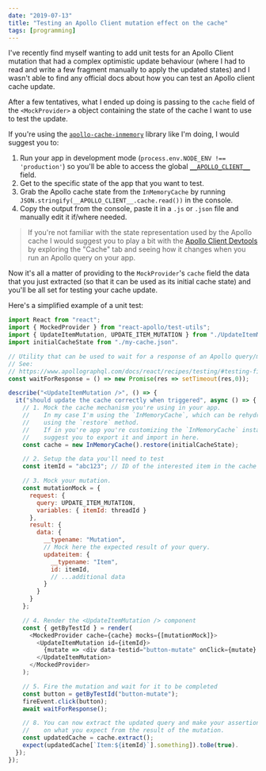 ```yaml
---
date: "2019-07-13"
title: "Testing an Apollo Client mutation effect on the cache"
tags: [programming]
---
```


I've recently find myself wanting to add unit tests for an Apollo Client mutation that had a complex optimistic update behaviour (where I had to read and write a few fragment manually to apply the updated states) and I wasn't able to find any official docs about how you can test an Apollo client cache update.

After a few tentatives, what I ended up doing is passing to the `cache` field of the `<MockProvider>` a object containing the state of the cache I want to use to test the update.

If you're using the [`apollo-cache-inmemory`](https://www.apollographql.com/docs/react/advanced/caching/) library like I'm doing, I would suggest you to:

1. Run your app in development mode (`process.env.NODE_ENV !== 'production'`) so you'll be able to access the global [`__APOLLO_CLIENT__`](https://www.apollographql.com/docs/react/features/developer-tooling/#configuration) field.
2. Get to the specific state of the app that you want to test.
3. Grab the Apollo cache state from the `InMemoryCache` by running `JSON.stringify(__APOLLO_CLIENT__.cache.read())` in the console.
4. Copy the output from the console, paste it in a `.js` or `.json` file and manually edit it if/where needed.

> If you're not familiar with the state representation used by the Apollo cache I would suggest you to play a bit with the [Apollo Client Devtools](https://www.apollographql.com/docs/react/features/developer-tooling/#apollo-client-devtools) by exploring the "Cache" tab and seeing how it changes when you run an Apollo query on your app.

Now it's all a matter of providing to the `MockProvider`'s `cache` field the data that you just extracted (so that it can be used as its initial cache state) and you'll be all set for testing your cache update.

Here's a simplified example of a unit test:

```javascript
import React from "react";
import { MockedProvider } from "react-apollo/test-utils";
import { UpdateItemMutation, UPDATE_ITEM_MUTATION } from "./UpdateItemMutation";
import initialCacheState from "./my-cache.json".

// Utility that can be used to wait for a response of an Apollo query/mutation.
// See:
// https://www.apollographql.com/docs/react/recipes/testing/#testing-final-state
const waitForResponse = () => new Promise(res => setTimeout(res,0));

describe("<UpdateItemMutation />", () => {
  it("should update the cache correctly when triggered", async () => {
    // 1. Mock the cache mechanism you're using in your app.
    //    In my case I'm using the `InMemoryCache`, which can be rehydrated
    //    using the `restore` method.
    //    If in you're app you're customizing the `InMemoryCache` instance I would
    //    suggest you to export it and import in here.
    const cache = new InMemoryCache().restore(initialCacheState);

    // 2. Setup the data you'll need to test
    const itemId = "abc123"; // ID of the interested item in the cache

    // 3. Mock your mutation.
    const mutationMock = {
      request: {
        query: UPDATE_ITEM_MUTATION,
        variables: { itemId: threadId }
      },
      result: {
        data: {
          __typename: "Mutation",
          // Mock here the expected result of your query.
          updateitem: {
            __typename: "Item",
            id: itemId,
            // ...additional data
          }
        }
      }
    };

    // 4. Render the <UpdateItemMutation /> component
    const { getByTestId } = render(
      <MockedProvider cache={cache} mocks={[mutationMock]}>
        <UpdateItemMutation id={itemId}>
          {mutate => <div data-testid="button-mutate" onClick={mutate} />}
        </UpdateItemMutation>
      </MockedProvider>
    );

    // 5. Fire the mutation and wait for it to be completed
    const button = getByTestId("button-mutate");
    fireEvent.click(button);
    await waitForResponse();

    // 8. You can now extract the updated query and make your assertions based
    //    on what you expect from the result of the mutation.
    const updatedCache = cache.extract();
    expect(updatedCache[`Item:${itemId}`].something]).toBe(true).
  });
});
```
